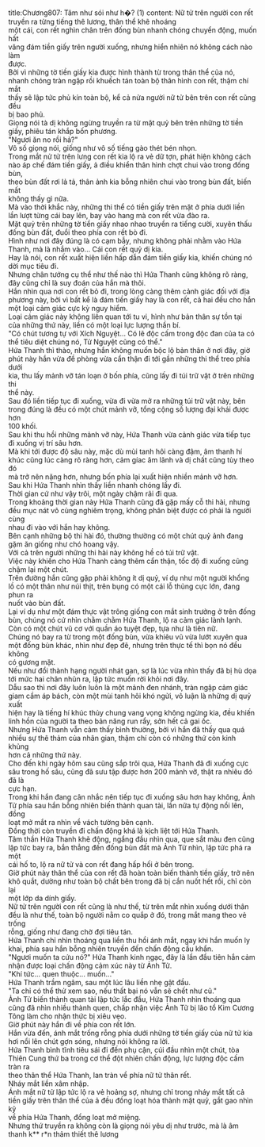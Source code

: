 title:Chương807: Tâm như sói như h�? (1)
content:
Nữ tử trên người con rết truyền ra từng tiếng thê lương, thân thể khẽ nhoáng<br>một cái, con rết nghìn chân trên đống bùn nhanh chóng chuyển động, muốn hất<br>văng đám tiền giấy trên người xuống, nhưng hiển nhiên nó không cách nào làm<br>được.<br>Bởi vì những tờ tiền giấy kia được hình thành từ trong thân thể của nó,<br>nhanh chóng tràn ngập rồi khuếch tán toàn bộ thân hình con rết, thậm chí mắt<br>thấy sẽ lập tức phủ kín toàn bộ, kể cả nửa người nữ tử bên trên con rết cũng đều<br>bị bao phủ.<br>Giọng nói tà dị không ngừng truyền ra từ mặt quỷ bên trên những tờ tiền<br>giấy, phiêu tán khắp bốn phương.<br>"Ngươi ăn no rồi hả?"<br>Vô số giọng nói, giống như vô số tiếng gào thét bén nhọn.<br>Trong mắt nử tử trên lưng con rết kia lộ ra vẻ dữ tợn, phát hiện không cách<br>nào áp chế đám tiền giấy, ả điều khiển thân hình chợt chui vào trong đống bùn,<br>theo bùn đất rơi lả tả, thân ảnh kia bỗng nhiên chui vào trong bùn đất, biến mất<br>không thấy gì nữa.<br>Mà vào thời khắc này, những thi thể có tiền giấy trên mặt ở phía dưới liền<br>lần lượt từng cái bay lên, bay vào hang mà con rết vừa đào ra.<br>Mặt quỷ trên những tờ tiền giấy nhao nhao truyền ra tiếng cười, xuyên thấu<br>đống bùn đất, đuổi theo phía con rết bò đi.<br>Hình như nơi đây đúng là có cạm bẫy, nhưng không phải nhằm vào Hứa<br>Thanh, mà là nhắm vào... Cái con rết quỷ dị kia.<br>Hay là nói, con rết xuất hiện liền hấp dẫn đám tiền giấy kia, khiến chúng nó<br>dời mục tiêu đi.<br>Nhưng chân tướng cụ thể như thế nào thì Hứa Thanh cũng không rõ ràng,<br>đây cũng chỉ là suy đoán của hắn mà thôi.<br>Hắn nhìn qua nơi con rết bỏ đi, trong lòng càng thêm cảnh giác đối với địa<br>phương này, bởi vì bất kể là đám tiền giấy hay là con rết, cả hai đều cho hắn<br>một loại cảm giác cực kỳ nguy hiểm.<br>Loại cảm giác này không liên quan tới tu vi, hình như bản thân sự tồn tại<br>của những thứ này, liền có một loại lực lượng thần bí.<br>"Có chút tương tự với Xích Nguyệt... Có lẽ độc cấm trong độc đan của ta có<br>thể tiêu diệt chúng nó, Tử Nguyệt cũng có thể."<br>Hứa Thanh thì thào, nhưng hắn không muốn bộc lộ bản thân ở nơi đây, giờ<br>phút này hắn vừa đề phòng vừa cẩn thận đi tới gần những thi thể treo phía dưới<br>kia, thu lấy mảnh vỡ tán loạn ở bốn phía, cũng lấy đi túi trữ vật ở trên những thi<br>thể này.<br>Sau đó liền tiếp tục đi xuống, vừa đi vừa mở ra những túi trữ vật này, bên<br>trong đúng là đều có một chút mảnh vỡ, tổng cộng số lượng đại khái được hơn<br>100 khối.<br>Sau khi thu hồi những mảnh vỡ này, Hứa Thanh vừa cảnh giác vừa tiếp tục<br>đi xuống vị trí sâu hơn.<br>Mà khi tới được độ sâu này, mặc dù mùi tanh hôi càng đậm, âm thanh hí<br>khúc cũng lúc càng rõ ràng hơn, cảm gíac âm lãnh và dị chất cũng tùy theo đó<br>mà trở nên nặng hơn, nhưng bốn phía lại xuất hiện nhiền mảnh vỡ hơn.<br>Sau khi Hứa Thanh nhìn thấy liền nhanh chóng lấy đi.<br>Thời gian cứ như vậy trôi, một ngày chậm rãi đi qua.<br>Trong khoảng thời gian này Hứa Thanh cũng đã gặp mấy cỗ thi hài, nhưng<br>đều mục nát vô cùng nghiêm trọng, không phân biệt được có phải là người cùng<br>nhau đi vào với hắn hay không.<br>Bên cạnh những bộ thi hài đó, thường thường có một chút quỷ ảnh đang<br>gặm ăn giống như chó hoang vậy.<br>Với cả trên người những thi hài này không hề có túi trữ vật.<br>Việc này khiến cho Hứa Thanh càng thêm cẩn thận, tốc độ đi xuống cũng<br>chậm lại một chút.<br>Trên đường hắn cũng gặp phải không ít dị quỷ, ví dụ như một người khổng<br>lồ có một thân như núi thịt, trên bụng có một cái lỗ thủng cực lớn, đang phun ra<br>nuốt vào bùn đất.<br>Lại ví dụ như một đám thực vật trông giống con mắt sinh trưởng ở trên đống<br>bùn, chúng nó cứ nhìn chằm chằm Hứa Thanh, lộ ra cảm giác lành lạnh.<br>Còn có một chút vũ cơ với quần áo tuyệt đẹp, tựa như là tiên nữ.<br>Chúng nó bay ra từ trong một đống bùn, vừa khiêu vũ vừa lướt xuyên qua<br>một đống bùn khác, nhìn như đẹp đẽ, nhưng trên thực tế thì bọn nó đều không<br>có gương mặt.<br>Nếu như đổi thành hạng người nhát gan, sợ là lúc vừa nhìn thấy đã bị hù dọa<br>tới mức hai chân nhũn ra, lập tức muốn rời khỏi nơi đây.<br>Dẫu sao thì nơi đây luôn luôn là một mảnh đen nhánh, tràn ngập cảm giác<br>giam cầm áp bách, còn một mùi tanh hôi khó ngửi, vô luận là những dị quỷ xuất<br>hiện hay là tiếng hí khúc thủy chung vang vọng không ngừng kia, đều khiến<br>linh hồn của người ta theo bản năng run rẩy, sởn hết cả gai ốc.<br>Nhưng Hứa Thanh vẫn cảm thấy bình thường, bởi vì hắn đã thấy qua quá<br>nhiều sự thê thảm của nhân gian, thậm chí còn có những thứ còn kinh khủng<br>hơn cả những thứ này.<br>Cho đến khi ngày hôm sau cũng sắp trôi qua, Hứa Thanh đã đi xuống cực<br>sâu trong hố sâu, cũng đã sưu tập được hơn 200 mảnh vỡ, thật ra nhiêu đó đã là<br>cực hạn.<br>Trong khi hắn đang cân nhắc nên tiếp tục đi xuống sâu hơn hay không, Ảnh<br>Tử phía sau hắn bỗng nhiên biến thành quan tài, lần nữa tự động nổi lên, đồng<br>loạt mở mắt ra nhìn về vách tường bên cạnh.<br>Đồng thời còn truyền đi chấn động khá là kịch liệt tới Hứa Thanh.<br>Tâm thần Hứa Thanh khẽ động, ngẩng đầu nhìn qua, que sắt màu đen cũng<br>lập tức bay ra, bắn thẳng đến đống bùn đất mà Ảnh Tử nhìn, lập tức phá ra một<br>cái hố to, lộ ra nữ tử và con rết đang hấp hối ở bên trong.<br>Giờ phút này thân thể của con rết đã hoàn toàn biến thành tiền giấy, trở nên<br>khô quắt, dường như toàn bộ chất bên trong đã bị cắn nuốt hết rồi, chỉ còn lại<br>một lớp da dính giấy.<br>Nữ tử trên người con rết cũng là như thế, từ trên mắt nhìn xuống dưới thân<br>đều là như thế, toàn bộ người nằm co quắp ở đó, trong mắt mang theo vẻ trống<br>rỗng, giống như đang chờ đợi tiêu tán.<br>Hứa Thanh chỉ nhìn thoáng qua liền thu hồi ánh mắt, ngay khi hắn muốn ly<br>khai, phía sau hắn bỗng nhiên truyền đến chấn động cầu khẩn.<br>"Ngươi muốn ta cứu nó?" Hứa Thanh kinh ngạc, đây là lần đầu tiên hắn cảm<br>nhận được loại chấn động cảm xúc này từ Ảnh Tử.<br>"Khí tức... quen thuộc... muốn..."<br>Hứa Thanh trầm ngâm, sau một lúc lâu liền nhẹ gật đầu.<br>"Ta chỉ có thể thử xem sao, nếu thất bại nó vẫn sẽ chết như cũ."<br>Ảnh Tử biến thành quan tài lập tức lắc đầu, Hứa Thanh nhìn thoáng qua<br>cũng đã nhìn nhiều thành quen, chấp nhận việc Ảnh Tử bị lão tổ Kim Cương<br>Tông làm cho nhận thức bị xiêu vẹo.<br>Giờ phút này hắn đi về phía con rết lớn.<br>Hắn vừa đến, ánh mắt trống rỗng phía dưới những tờ tiền giấy của nữ tử kia<br>hơi nổi lên chút gợn sóng, nhưng nói không ra lời.<br>Hứa Thanh bình tĩnh tiêu sái đi đến phụ cận, cúi đầu nhìn một chút, tòa<br>Thiên Cung thứ ba trong cơ thể đột nhiên chấn động, lực lượng độc cấm tràn ra<br>theo thân thể Hứa Thanh, lan tràn về phía nữ tử thân rết.<br>Nháy mắt liền xâm nhập.<br>Ánh mắt nữ tử lập tức lộ ra vẻ hoảng sợ, nhưng chỉ trong nháy mắt tất cả<br>tiền giấy trên thân thể của ả đều đồng loạt hóa thành mặt quỷ, gắt gao nhìn kỹ<br>về phía Hứa Thanh, đồng loạt mở miệng.<br>Nhưng thứ truyền ra không còn là giọng nói yêu dị như trước, mà là âm<br>thanh k** r*n thảm thiết thê lương